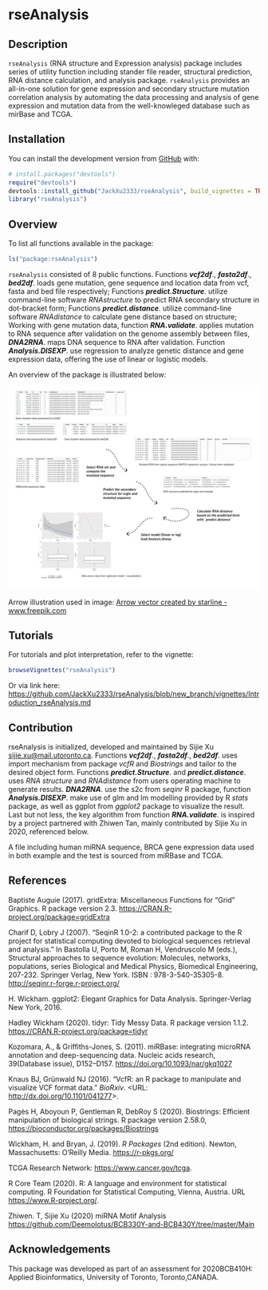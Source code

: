 
<!-- README.md is generated from README.Rmd. Please edit that file -->

# rseAnalysis

<!-- badges: start -->

<!-- badges: end -->

## Description

`rseAnalysis` (RNA structure and Expression analysis) package includes
series of utility function including stander file reader, structural
prediction, RNA distance calculation, and analysis package.
`rseAnalysis` provides an all-in-one solution for gene expression and
secondary structure mutation correlation analysis by automating the data
processing and analysis of gene expression and mutation data from the
well-knowleged database such as mirBase and TCGA.

## Installation

You can install the development version from
[GitHub](https://github.com/) with:

``` r
# install.packages("devtools")
require("devtools")
devtools::install_github("JackXu2333/rseAnalysis", build_vignettes = TRUE)
library("rseAnalysis")
```

## Overview

To list all functions available in the package:

``` r
ls("package:rseAnalysis")
```

`rseAnalysis` consisted of 8 public functions. Functions ***vcf2df***.,
***fasta2df***., ***bed2df***. loads gene mutation, gene sequence and
location data from vcf, fasta and bed file respectively; Functions
***predict.Structure***. utilize command-line software *RNAstructure* to
predict RNA secondary structure in dot-bracket form; Functions
***predict.distance***. utilize command-line software *RNAdistance* to
calculate gene distance based on structure; Working with gene mutation
data, function ***RNA.validate***. applies mutation to RNA sequence
after validation on the genome assembly between files, ***DNA2RNA***.
maps DNA sequence to RNA after validation. Function
***Analysis.DISEXP***. use regression to analyze genetic distance and
gene expression data, offering the use of linear or logistic models.

An overview of the package is illustrated below:

<img src="inst/description.png" width="800"/>

Arrow illustration used in image:
<a href='https://www.freepik.com/vectors/arrow'>Arrow vector created by
starline - www.freepik.com</a>

## Tutorials

For tutorials and plot interpretation, refer to the vignette:

``` r
browseVignettes("rseAnalysis")
```

Or via link here:
<https://github.com/JackXu2333/rseAnalysis/blob/new_branch/vignettes/Introduction_rseAnalysis.md>

## Contribution

rseAnalysis is initialized, developed and maintained by Sijie Xu
<sijie.xu@mail.utoronto.ca>. Functions ***vcf2df***., ***fasta2df***.,
***bed2df***. uses import mechanism from package *vcfR* and *Biostrings*
and tailor to the desired object form. Functions
***predict.Structure***. and ***predict.distance***. uses *RNA
structure* and *RNAdistance* from users operating machine to generate
results. ***DNA2RNA***. use the s2c from *seqinr* R package, function
***Analysis.DISEXP***. make use of glm and lm modelling provided by R
*stats* package, as well as ggplot from *ggplot2* package to visualize
the result. Last but not less, the key algorithm from function
***RNA.validate***. is inspired by a project partnered with Zhiwen Tan,
mainly contributed by Sijie Xu in 2020, referenced below.

A file including human miRNA sequence, BRCA gene expression data used in
both example and the test is sourced from miRBase and TCGA.

## References

Baptiste Auguie (2017). gridExtra: Miscellaneous Functions for “Grid”
Graphics. R package version 2.3.
<https://CRAN.R-project.org/package=gridExtra>

Charif D, Lobry J (2007). “SeqinR 1.0-2: a contributed package to the R
project for statistical computing devoted to biological sequences
retrieval and analysis.” In Bastolla U, Porto M, Roman H, Vendruscolo M
(eds.), Structural approaches to sequence evolution: Molecules,
networks, populations, series Biological and Medical Physics, Biomedical
Engineering, 207-232. Springer Verlag, New York. ISBN :
978-3-540-35305-8. <http://seqinr.r-forge.r-project.org/>

H. Wickham. ggplot2: Elegant Graphics for Data Analysis. Springer-Verlag
New York, 2016.

Hadley Wickham (2020). tidyr: Tidy Messy Data. R package version 1.1.2.
<https://CRAN.R-project.org/package=tidyr>

Kozomara, A., & Griffiths-Jones, S. (2011). miRBase: integrating
microRNA annotation and deep-sequencing data. Nucleic acids research,
39(Database issue), D152–D157. <https://doi.org/10.1093/nar/gkq1027>

Knaus BJ, Grünwald NJ (2016). “VcfR: an R package to manipulate and
visualize VCF format data.” *BioRxiv*. \<URL:
<http://dx.doi.org/10.1101/041277>\>.

Pagès H, Aboyoun P, Gentleman R, DebRoy S (2020). Biostrings: Efficient
manipulation of biological strings. R package version 2.58.0,
<https://bioconductor.org/packages/Biostrings>

Wickham, H. and Bryan, J. (2019). *R Packages* (2nd edition). Newton,
Massachusetts: O’Reilly Media. <https://r-pkgs.org/>

TCGA Research Network: <https://www.cancer.gov/tcga>.

R Core Team (2020). R: A language and environment for statistical
computing. R Foundation for Statistical Computing, Vienna, Austria. URL
<https://www.R-project.org/>.

Zhiwen. T, Sijie Xu (2020) miRNA Motif Analysis
<https://github.com/Deemolotus/BCB330Y-and-BCB430Y/tree/master/Main>

## Acknowledgements

This package was developed as part of an assessment for 2020BCB410H:
Applied Bioinformatics, University of Toronto, Toronto,CANADA.
